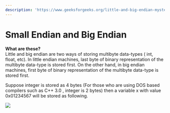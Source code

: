 ```yaml
---
description: 'https://www.geeksforgeeks.org/little-and-big-endian-mystery/'
---
```


# Small Endian and Big Endian

**What are these?**  
Little and big endian are two ways of storing multibyte data-types \( int, float, etc\). In little endian machines, last byte of binary representation of the multibyte data-type is stored first. On the other hand, in big endian machines, first byte of binary representation of the multibyte data-type is stored first.  
  
Suppose integer is stored as 4 bytes \(For those who are using DOS based compilers such as C++ 3.0 , integer is 2 bytes\) then a variable x with value 0x01234567 will be stored as following.

[![](http://4.bp.blogspot.com/_IEmaCFe3y9g/SO3GGEF4UkI/AAAAAAAAAAc/z7waF2Lwg0s/s400/lb.GIF)](http://4.bp.blogspot.com/_IEmaCFe3y9g/SO3GGEF4UkI/AAAAAAAAAAc/z7waF2Lwg0s/s1600-h/lb.GIF)

